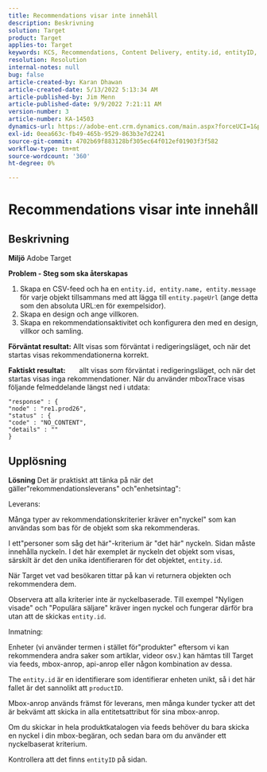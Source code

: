 ```yaml
---
title: Recommendations visar inte innehåll
description: Beskrivning
solution: Target
product: Target
applies-to: Target
keywords: KCS, Recommendations, Content Delivery, entity.id, entityID, productID, key, identifier
resolution: Resolution
internal-notes: null
bug: false
article-created-by: Karan Dhawan
article-created-date: 5/13/2022 5:13:34 AM
article-published-by: Jim Menn
article-published-date: 9/9/2022 7:21:11 AM
version-number: 3
article-number: KA-14503
dynamics-url: https://adobe-ent.crm.dynamics.com/main.aspx?forceUCI=1&pagetype=entityrecord&etn=knowledgearticle&id=45c52a6f-7bd2-ec11-a7b5-00224809c101
exl-id: 0eea663c-fb49-465b-9529-863b3e7d2241
source-git-commit: 4702b69f883128bf305ec64f012ef01903f3f582
workflow-type: tm+mt
source-wordcount: '360'
ht-degree: 0%

---
```


# Recommendations visar inte innehåll

## Beskrivning


<b>Miljö</b>
Adobe Target

<b>Problem - Steg som ska återskapas</b>

1. Skapa en CSV-feed och ha en `entity.id, entity.name, entity.message` för varje objekt tillsammans med att lägga till `entity.pageUrl` (ange detta som den absoluta URL:en för exempelsidor).
2. Skapa en design och ange villkoren.
3. Skapa en rekommendationsaktivitet och konfigurera den med en design, villkor och samling.


<b>Förväntat resultat:</b>
Allt visas som förväntat i redigeringsläget, och när det startas visas rekommendationerna korrekt.

<b>Faktiskt resultat:</b>
&#x200B; &#x200B; &#x200B; &#x200B; &#x200B; &#x200B; allt visas som förväntat i redigeringsläget, och när det startas visas inga rekommendationer.
När du använder mboxTrace visas följande felmeddelande längst ned i utdata:

```
"response" : {
"node" : "re1.prod26",
"status" : {
"code" : "NO_CONTENT",
"details" : ""
}
```

## Upplösning


<b>Lösning</b>
Det är praktiskt att tänka på när det gäller&quot;rekommendationsleverans&quot; och&quot;enhetsintag&quot;:



Leverans:

Många typer av rekommendationskriterier kräver en&quot;nyckel&quot; som kan användas som bas för de objekt som ska rekommenderas.

I ett&quot;personer som såg det här&quot;-kriterium är &quot;det här&quot; nyckeln. Sidan måste innehålla nyckeln. I det här exemplet är nyckeln det objekt som visas, särskilt är det den unika identifieraren för det objektet, `entity.id`.

När Target vet vad besökaren tittar på kan vi returnera objekten och rekommendera dem.

Observera att alla kriterier inte är nyckelbaserade. Till exempel &quot;Nyligen visade&quot; och &quot;Populära säljare&quot; kräver ingen nyckel och fungerar därför bra utan att de skickas `entity.id`.



Inmatning:

Enheter (vi använder termen i stället för&quot;produkter&quot; eftersom vi kan rekommendera andra saker som artiklar, videor osv.) kan hämtas till Target via feeds, mbox-anrop, api-anrop eller någon kombination av dessa.

The `entity.id` är en identifierare som identifierar enheten unikt, så i det här fallet är det sannolikt att `productID`.

Mbox-anrop används främst för leverans, men många kunder tycker att det är bekvämt att skicka in alla entitetsattribut för sina mbox-anrop.

Om du skickar in hela produktkatalogen via feeds behöver du bara skicka en nyckel i din mbox-begäran, och sedan bara om du använder ett nyckelbaserat kriterium.



Kontrollera att det finns `entityID` på sidan.
